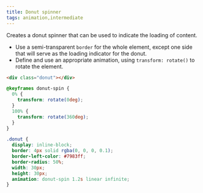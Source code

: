 ```yaml
---
title: Donut spinner
tags: animation,intermediate
---
```


Creates a donut spinner that can be used to indicate the loading of content.

- Use a semi-transparent `border` for the whole element, except one side that will serve as the loading indicator for the donut.
- Define and use an appropriate animation, using `transform: rotate()` to rotate the element.

```html
<div class="donut"></div>
```

```css
@keyframes donut-spin {
  0% {
    transform: rotate(0deg);
  }
  100% {
    transform: rotate(360deg);
  }
}

.donut {
  display: inline-block;
  border: 4px solid rgba(0, 0, 0, 0.1);
  border-left-color: #7983ff;
  border-radius: 50%;
  width: 30px;
  height: 30px;
  animation: donut-spin 1.2s linear infinite;
}
```

